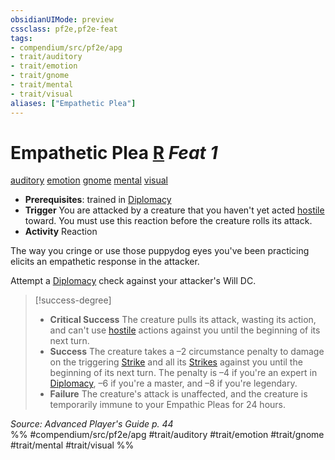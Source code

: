 ```yaml
---
obsidianUIMode: preview
cssclass: pf2e,pf2e-feat
tags:
- compendium/src/pf2e/apg
- trait/auditory
- trait/emotion
- trait/gnome
- trait/mental
- trait/visual
aliases: ["Empathetic Plea"]
---
```

# Empathetic Plea  [R](../../Rules/core-rulebook/chapter-9-playing-the-game.md#Actions "Reaction") *Feat 1*  
[auditory](../../Rules/traits/auditory.md)  [emotion](../../Rules/traits/emotion.md)  [gnome](../../Rules/traits/gnome.md)  [mental](../../Rules/traits/mental.md)  [visual](../../Rules/traits/visual.md)  

- **Prerequisites**: trained in [Diplomacy](../skills.md#Diplomacy)
- **Trigger** You are attacked by a creature that you haven't yet acted [hostile](../../Rules/conditions.md#Hostile) toward. You must use this reaction before the creature rolls its attack.
- **Activity** Reaction

The way you cringe or use those puppydog eyes you've been practicing elicits an empathetic response in the attacker.

Attempt a [Diplomacy](../skills.md#Diplomacy) check against your attacker's Will DC.

> [!success-degree] 
> - **Critical Success** The creature pulls its attack, wasting its action, and can't use [hostile](../../Rules/conditions.md#Hostile) actions against you until the beginning of its next turn.
> - **Success** The creature takes a –2 circumstance penalty to damage on the triggering [Strike](../../Rules/actions/strike.md) and all its [Strikes](../../Rules/actions/strike.md) against you until the beginning of its next turn. The penalty is –4 if you're an expert in [Diplomacy](../skills.md#Diplomacy), –6 if you're a master, and –8 if you're legendary.
> - **Failure** The creature's attack is unaffected, and the creature is temporarily immune to your Empathic Pleas for 24 hours.

*Source: Advanced Player's Guide p. 44*  
%% #compendium/src/pf2e/apg #trait/auditory #trait/emotion #trait/gnome #trait/mental #trait/visual %%
